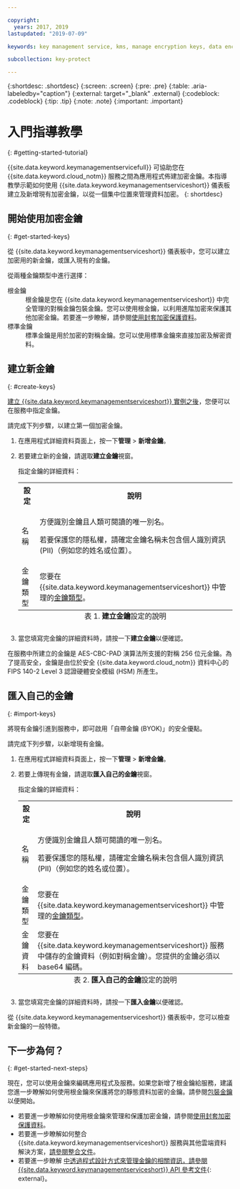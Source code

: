 ```yaml
---

copyright:
  years: 2017, 2019
lastupdated: "2019-07-09"

keywords: key management service, kms, manage encryption keys, data encryption, data-at-rest, protect data encryption keys

subcollection: key-protect

---
```


{:shortdesc: .shortdesc}
{:screen: .screen}
{:pre: .pre}
{:table: .aria-labeledby="caption"}
{:external: target="_blank" .external}
{:codeblock: .codeblock}
{:tip: .tip}
{:note: .note}
{:important: .important}

# 入門指導教學
{: #getting-started-tutorial}

{{site.data.keyword.keymanagementservicefull}} 可協助您在 {{site.data.keyword.cloud_notm}} 服務之間為應用程式佈建加密金鑰。本指導教學示範如何使用 {{site.data.keyword.keymanagementserviceshort}} 儀表板建立及新增現有加密金鑰，以從一個集中位置來管理資料加密。
{: shortdesc}

## 開始使用加密金鑰
{: #get-started-keys}

從 {{site.data.keyword.keymanagementserviceshort}} 儀表板中，您可以建立加密用的新金鑰，或匯入現有的金鑰。 

從兩種金鑰類型中進行選擇：

<dl>
  <dt>根金鑰</dt>
    <dd>根金鑰是您在 {{site.data.keyword.keymanagementserviceshort}} 中完全管理的對稱金鑰包裝金鑰。您可以使用根金鑰，以利用進階加密來保護其他加密金鑰。若要進一步瞭解，請參閱<a href="/docs/services/key-protect?topic=key-protect-envelope-encryption">使用封套加密保護資料</a>。</dd>
  <dt>標準金鑰</dt>
    <dd>標準金鑰是用於加密的對稱金鑰。您可以使用標準金鑰來直接加密及解密資料。</dd>
</dl>

## 建立新金鑰
{: #create-keys}

[建立 {{site.data.keyword.keymanagementserviceshort}} 實例之後](https://{DomainName}/catalog/services/key-protect?taxonomyNavigation=apps)，您便可以在服務中指定金鑰。 

請完成下列步驟，以建立第一個加密金鑰。 

1. 在應用程式詳細資料頁面上，按一下**管理** &gt; **新增金鑰**。
2. 若要建立新的金鑰，請選取**建立金鑰**視窗。

    指定金鑰的詳細資料：

    <table>
      <tr>
        <th>設定</th>
        <th>說明</th>
      </tr>
      <tr>
        <td>名稱</td>
        <td>
          <p>方便識別金鑰且人類可閱讀的唯一別名。</p>
          <p>若要保護您的隱私權，請確定金鑰名稱未包含個人識別資訊 (PII)（例如您的姓名或位置）。</p>
        </td>
      </tr>
      <tr>
        <td>金鑰類型</td>
        <td>您要在 {{site.data.keyword.keymanagementserviceshort}} 中管理的<a href="/docs/services/key-protect?topic=key-protect-envelope-encryption#key-types">金鑰類型</a>。</td>
      </tr>
      <caption style="caption-side:bottom;">表 1. <b>建立金鑰</b>設定的說明</caption>
    </table>

3. 當您填寫完金鑰的詳細資料時，請按一下**建立金鑰**以便確認。 

在服務中所建立的金鑰是 AES-CBC-PAD 演算法所支援的對稱 256 位元金鑰。為了提高安全，金鑰是由位於安全 {{site.data.keyword.cloud_notm}} 資料中心的 FIPS 140-2 Level 3 認證硬體安全模組 (HSM) 所產生。 

## 匯入自己的金鑰
{: #import-keys}

將現有金鑰引進到服務中，即可啟用「自帶金鑰 (BYOK)」的安全優點。 

請完成下列步驟，以新增現有金鑰。

1. 在應用程式詳細資料頁面上，按一下**管理** &gt; **新增金鑰**。
2. 若要上傳現有金鑰，請選取**匯入自己的金鑰**視窗。

    指定金鑰的詳細資料：

    <table>
      <tr>
        <th>設定</th>
        <th>說明</th>
      </tr>
      <tr>
        <td>名稱</td>
        <td>
          <p>方便識別金鑰且人類可閱讀的唯一別名。</p>
          <p>若要保護您的隱私權，請確定金鑰名稱未包含個人識別資訊 (PII)（例如您的姓名或位置）。</p>
        </td>
      </tr>
      <tr>
        <td>金鑰類型</td>
        <td>您要在 {{site.data.keyword.keymanagementserviceshort}} 中管理的<a href="/docs/services/key-protect?topic=key-protect-envelope-encryption#key-types">金鑰類型</a>。</td>
      </tr>
      <tr>
        <td>金鑰資料</td>
        <td>您要在 {{site.data.keyword.keymanagementserviceshort}} 服務中儲存的金鑰資料（例如對稱金鑰）。您提供的金鑰必須以 base64 編碼。</td>
      </tr>
      <caption style="caption-side:bottom;">表 2. <b>匯入自己的金鑰</b>設定的說明</caption>
    </table>

3. 當您填寫完金鑰的詳細資料時，請按一下**匯入金鑰**以便確認。 

從 {{site.data.keyword.keymanagementserviceshort}} 儀表板中，您可以檢查新金鑰的一般特徵。 

## 下一步為何？
{: #get-started-next-steps}

現在，您可以使用金鑰來編碼應用程式及服務。如果您新增了根金鑰給服務，建議您進一步瞭解如何使用根金鑰來保護將您的靜態資料加密的金鑰。請參閱[包裝金鑰](/docs/services/key-protect?topic=key-protect-wrap-keys)以便開始。

- 若要進一步瞭解如何使用根金鑰來管理和保護加密金鑰，請參閱[使用封套加密保護資料](/docs/services/key-protect?topic=key-protect-envelope-encryption)。
- 若要進一步瞭解如何整合 {{site.data.keyword.keymanagementserviceshort}} 服務與其他雲端資料解決方案，[請參閱整合文件](/docs/services/key-protect?topic=key-protect-integrate-services)。
- 若要進一步瞭解 [ 中透過程式設計方式來管理金鑰的相關資訊，請參閱{{site.data.keyword.keymanagementserviceshort}} API 參考文件](https://cloud.ibm.com/apidocs/key-protect){: external}。
